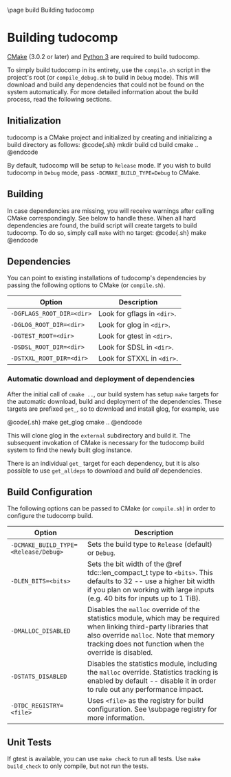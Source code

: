 \page build Building tudocomp

# Building tudocomp
[CMake](https://cmake.org/) (3.0.2 or later) and
[Python 3](https://www.python.org/) are required to build tudocomp.

To simply build tudocomp in its entirety, use the
`compile.sh` script in the project's root (or `compile_debug.sh` to build in
`Debug` mode). This will download and build any dependencies that could
not be found on the system automatically. For more detailed information about
the build process, read the following sections.

## Initialization
tudocomp is a CMake project and initialized by creating and initializing a
build directory as follows:
@code{.sh}
mkdir build
cd build
cmake ..
@endcode

By default, tudocomp will be setup to `Release` mode. If you wish to build
tudocomp in `Debug` mode, pass `-DCMAKE_BUILD_TYPE=Debug` to CMake.

## Building

In case dependencies are missing, you will receive warnings after calling CMake
correspondingly. See below to handle these. When all hard dependencies are
found, the build script will create targets to build tudocomp.
To do so, simply call `make` with no target:
@code{.sh}
make
@endcode

## Dependencies

You can point to existing installations of tudocomp's dependencies by passing
the following options to CMake (or `compile.sh`).

| Option | Description |
|--------|-------------|
| `-DGFLAGS_ROOT_DIR=<dir>` | Look for gflags in `<dir>`. |
| `-DGLOG_ROOT_DIR=<dir>` | Look for glog in `<dir>`. |
| `-DGTEST_ROOT=<dir>` | Look for gtest in `<dir>`. |
| `-DSDSL_ROOT_DIR=<dir>` | Look for SDSL in `<dir>`. |
| `-DSTXXL_ROOT_DIR=<dir>` | Look for STXXL in `<dir>`. |

### Automatic download and deployment of dependencies

After the initial call of `cmake ..`, our build system has setup `make` targets
for the automatic download, build and deployment of the dependencies. These
targets are prefixed `get_`, so to download and install glog, for example, use

@code{.sh}
make get_glog
cmake ..
@endcode

This will clone glog in the `external` subdirectory and build it. The subsequent
invokation of CMake is necessary for the tudocomp build system to find the
newly built glog instance.

There is an individual `get_` target for each dependency, but it is also
possible to use `get_alldeps` to download and build *all* dependencies.

## Build Configuration

The following options can be passed to CMake (or `compile.sh`) in order to
configure the tudocomp build.

| Option | Description |
|--------|-------------|
| `-DCMAKE_BUILD_TYPE=<Release/Debug>` | Sets the build type to `Release` (default) or `Debug`. |
| `-DLEN_BITS=<bits>` | Sets the bit width of the @ref tdc::len_compact_t type to `<bits>`. This defaults to 32 -- use a higher bit width if you plan on working with large inputs (e.g. 40 bits for inputs up to 1 TiB). |
| `-DMALLOC_DISABLED` | Disables the `malloc` override of the statistics module, which may be required when linking third-party libraries that also override `malloc`. Note that memory tracking does not function when the override is disabled.
| `-DSTATS_DISABLED` | Disables the statistics module, including the `malloc` override. Statistics tracking is enabled by default -- disable it in order to rule out any performance impact. |
| `-DTDC_REGISTRY=<file>` | Uses `<file>` as the registry for build configuration. See \subpage registry for more information. |

## Unit Tests

If gtest is available, you can use `make check` to run all tests. Use
`make build_check` to only compile, but not run the tests.


